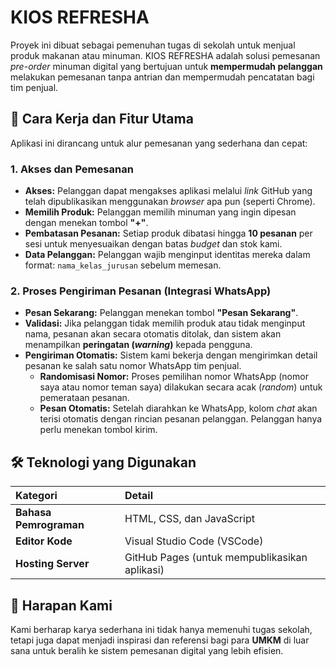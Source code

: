 # KIOS REFRESHA

Proyek ini dibuat sebagai pemenuhan tugas di sekolah untuk menjual produk makanan atau minuman. KIOS REFRESHA adalah solusi pemesanan *pre-order* minuman digital yang bertujuan untuk **mempermudah pelanggan** melakukan pemesanan tanpa antrian dan mempermudah pencatatan bagi tim penjual.

## 🥤 Cara Kerja dan Fitur Utama

Aplikasi ini dirancang untuk alur pemesanan yang sederhana dan cepat:

### 1. Akses dan Pemesanan

* **Akses:** Pelanggan dapat mengakses aplikasi melalui *link* GitHub yang telah dipublikasikan menggunakan *browser* apa pun (seperti Chrome).
* **Memilih Produk:** Pelanggan memilih minuman yang ingin dipesan dengan menekan tombol **"+"**.
* **Pembatasan Pesanan:** Setiap produk dibatasi hingga **10 pesanan** per sesi untuk menyesuaikan dengan batas *budget* dan stok kami.
* **Data Pelanggan:** Pelanggan wajib menginput identitas mereka dalam format: `nama_kelas_jurusan` sebelum memesan.

### 2. Proses Pengiriman Pesanan (Integrasi WhatsApp)

* **Pesan Sekarang:** Pelanggan menekan tombol **"Pesan Sekarang"**.
* **Validasi:** Jika pelanggan tidak memilih produk atau tidak menginput nama, pesanan akan secara otomatis ditolak, dan sistem akan menampilkan **peringatan (*warning*)** kepada pengguna.
* **Pengiriman Otomatis:** Sistem kami bekerja dengan mengirimkan detail pesanan ke salah satu nomor WhatsApp tim penjual.
    * **Randomisasi Nomor:** Proses pemilihan nomor WhatsApp (nomor saya atau nomor teman saya) dilakukan secara acak (*random*) untuk pemerataan pesanan.
    * **Pesan Otomatis:** Setelah diarahkan ke WhatsApp, kolom *chat* akan terisi otomatis dengan rincian pesanan pelanggan. Pelanggan hanya perlu menekan tombol kirim.

## 🛠️ Teknologi yang Digunakan

| Kategori | Detail |
| :--- | :--- |
| **Bahasa Pemrograman** | HTML, CSS, dan JavaScript |
| **Editor Kode** | Visual Studio Code (VSCode) |
| **Hosting Server** | GitHub Pages (untuk mempublikasikan aplikasi) |

## 🌟 Harapan Kami

Kami berharap karya sederhana ini tidak hanya memenuhi tugas sekolah, tetapi juga dapat menjadi inspirasi dan referensi bagi para **UMKM** di luar sana untuk beralih ke sistem pemesanan digital yang lebih efisien.
